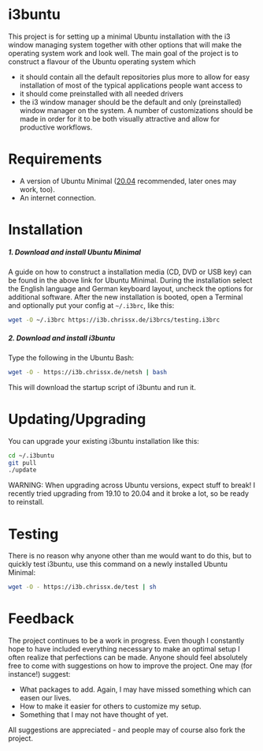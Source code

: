 # i3buntu

This project is for setting up a minimal Ubuntu installation with
the i3 window managing system together with other options that will
make the operating system work and look well. The main goal of the
project is to construct a flavour of the Ubuntu operating system which
* it should contain all the default repositories plus more to allow for easy installation of most of the typical applications people want access to
* it should come preinstalled with all needed drivers
* the i3 window manager should be the default and only (preinstalled) window manager on the system. A number of customizations should be made in order for it to be both visually attractive and allow for productive workflows.


# Requirements
* A version of Ubuntu Minimal ([20.04](https://releases.ubuntu.com/20.04/ubuntu-20.04-desktop-amd64.iso) recommended, later ones may work, too).
* An internet connection.

# Installation

##### 1. Download and install Ubuntu Minimal

A guide on how to construct a installation media (CD, DVD or USB
key) can be found in the above link for Ubuntu Minimal. During the
installation select the English language and German keyboard layout,
uncheck the options for additional software. After the new
installation is booted, open a Terminal and optionally put your
config at `~/.i3brc`, like this:
```sh
wget -O ~/.i3brc https://i3b.chrissx.de/i3brcs/testing.i3brc
```

##### 2. Download and install i3buntu

Type the following in the Ubuntu Bash:
```sh
wget -O - https://i3b.chrissx.de/netsh | bash
```
This will download the startup script of i3buntu and run it.

# Updating/Upgrading
You can upgrade your existing i3buntu installation like this:
```sh
cd ~/.i3buntu
git pull
./update
```
WARNING: When upgrading across Ubuntu versions, expect stuff to break!
I recently tried upgrading from 19.10 to 20.04 and it broke a lot, so
be ready to reinstall.

# Testing
There is no reason why anyone other than me would want to do this, but
to quickly test i3buntu, use this command on a newly installed Ubuntu
Minimal:
```sh
wget -O - https://i3b.chrissx.de/test | sh
```

# Feedback
The project continues to be a work in progress. Even though I
constantly hope to have included everything necessary to make an
optimal setup I often realize that perfections can be made. Anyone
should feel absolutely free to come with suggestions on how to
improve the project. One may (for instance!) suggest:
* What packages to add. Again, I may have missed something which can easen our lives.
* How to make it easier for others to customize my setup.
* Something that I may not have thought of yet.

All suggestions are appreciated - and people may of course also fork
the project.
